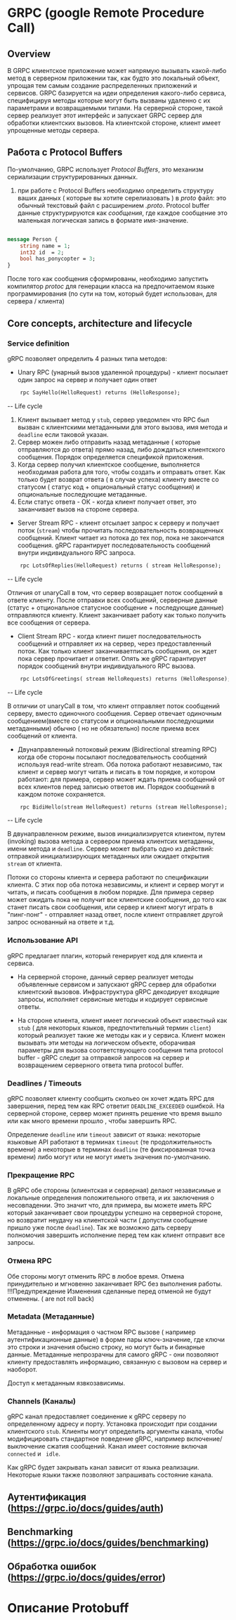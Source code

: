 # GRPC (google Remote Procedure Call)
## Overview
В GRPC клиентское приложение может напрямую вызывать какой-либо метод в серверном приложении так, как будто это локальный объект, упрощая тем самым создание распределенных приложений и сервисов. GRPC базируется на идеи определения какого-либо сервиса, специфицируя методы которые могут быть вызваны удаленно с их параметрами и возвращаемыми типами. На серверной стороне, такой сервер реализует этот интерфейс и запускает GRPC сервер для обработки клиентских вызовов. На клиентской стороне, клиент имеет упрощенные методы сервера.

## Работа с Protocol Buffers
По-умолчанию, GRPC использует *Protocol Buffers*, это механизм сериализации структурированных данных.

1. при работе с Protocol Buffers необходимо определить структуру ваших данных ( которые вы хотите серелиазовать ) в _proto_ файл: это обычный текстовый файл с расширением *_.proto_*. Protocol buffer данные структурируются как _сообщения_, где каждое сообщение это маленькая логическая запись в формате имя-значение.

```proto

message Person {
    string name = 1;
    int32 id  = 2;
    bool has_ponycopter = 3;
}
```
После того как сообщения сформированы, необходимо запустить компилятор *_protoc_* для генерации класса на предпочитаемом языке программирования (по сути на том, который будет использован, для сервера / клиента)

## Core concepts, architecture and lifecycle
### Service definition
gRPC позволяет определить 4 разных типа методов:
- Unary RPC (унарный вызов удаленной процедуры) - клиент посылает один запрос на сервер и получает один ответ
    
```proto
    rpc SayHello(HelloRequest) returns (HelloResponse);
```
-- Life cycle

1. Клиент вызывает метод у `stub`, сервер уведомлен что RPC был вызван с клиентскими метаданными для этого вызова, имя метода и `deadline` если таковой указан.
2. Сервер можен либо отправить назад метаданные ( которые отправляются до ответа) прямо назад, либо дождаться клиентского сообщения. Порядок определяется спецификой приложения.
3. Когда сервер получил клиентское сообщение, выполняется необходимая работа для того, чтобы создать и отправать ответ. Как только будет возврат ответа ( в случае успеха) клиенту вместе со статусом ( статус код + опциональный статус сообщения) и опциональные последующие метаданные.
4. Если статус ответа - ОК - когда клиент получает ответ, это заканчивает вызов на стороне сервера.

- Server Stream RPC - клиент отсылает запрос к серверу и получает поток (`stream`) чтобы прочитать последовательность возвращенных сообщений. Клиент читает из потока до тех пор, пока не закончатся сообщения. gRPC гарантирует последовательность сообщений внутри индивидуального RPC запроса.

```proto
    rpc LotsOfReplies(HelloRequest) returns ( stream HelloResponse);
```

-- Life cycle

Отличия от unaryCall в том, что сервер возвращает поток сообщений в ответе клиенту. После отправки всех сообщений, серверные данные (статус + отциональное статусное сообщение + последующие данные) отправляются клиенту. Клиент заканчивает работу как только получить все сообщения от сервера.

- Client Stream RPC - когда клиент пишет последовательность сообщений и отправляет их на сервер, через предоставленный поток. Как только клиент заканчиваетписать сообщения, он ждет пока сервер прочитает и ответит. Опять же gRPC гарантирует порядок сообщений внутри индивидуального RPC вызова.

```proto
    rpc LotsOfGreetings( stream HelloRequests) returns (HelloResponse);
```

-- Life cycle

В отличии от unaryCall в том, что клиент отправляет поток сообщений серверу, вместо одиночного сообщения. Сервер отвечает одиночным сообщением(вместе со статусом и опциональными последующими метаданными) обычно ( но не обязательно) после приема всех сообщений от клиента.

- Двунаправленный потоковый режим (Bidirectional streaming RPC) когда обе стороны посылают последовательность сообщений используя read-write stream. Оба потока работают независимо, так клиент и сервер могут читать и писать в том порядке, и котором работают: для примера, сервер может ждать приема сообщений от всех клиентов перед записью ответов им. Порядок сообщений в каждом потоке сохраняется.

```proto
    rpc BidiHello(stream HelloRequest) returns (stream HelloResponse);
```

-- Life cycle

В двунаправленном режиме, вызов инициализируется клиентом, путем (invoking) вызова метода а сервером приема клиентсих метаданны, имени метода и `deadline`. Сервер может выбрать одно из действий: отправкой инициализирующих метаданных или ожидает открытия `stream` от клиента.

Потоки со стороны клиента и сервера работают по спецификации клиента. С этих пор оба потока независимы, и клиент и сервер могут и читать, и писать сообщения в любом порядке. Для примера сервер может ожидать пока не получит все клиентские сообщения, до того как станет писать свои сообщения, или сервер и клиент могут играть в "пинг-понг" - отправляет назад ответ, после клиент отправляет другой запрос основанный на ответе и т.д.

### Использование API

gRPC предлагает плагин, который генерирует код для клиента и сервиса.

- На серверной стороне, данный сервер реализует методы объявленные сервисом и запускают gRPC сервер для обработки клиентский вызовов. Инфраструктура gRPC декодирует входящие запросы, исполняет сервисные методы и кодирует сервисные ответы.

- На стороне клиента, клиент имеет логический объект известный как `stub` ( для некоторых языков, предпочтительный термин `client`) который реализует такие же методы как и у сервиса. Клиент можен вызывать эти методы на логическом объекте, оборачивая параметры для вызова соответствующего сообщения типа protocol buffer - gRPC следит за отправкой запросов на сервер и возвращением серверного ответа типа protocol buffer.

### Deadlines / Timeouts
gRPC позволяет клиенту сообщить скольео он хочет ждать RPC для завершения, перед тем как RPC ответит `DEADLINE_EXCEEDED` ошибкой. На серверной стороне, сервер может принять решение что время вышло или как много времени прошло , чтобы завершить RPC.

Определение `deadline` или `timeout` зависит от языка: некоторые языковые API работают в терминах `timeout` (те продолжительность времени) а некоторые в терминах `deadline` (те фиксированная точка времени) либо могут или не могут иметь значения по-умолчанию.

### Прекращение RPC
В gRPC обе стороны (клиентская и серверная) делают независимые и локальные определения положительного ответа, и их заключения о несовпадении. Это значит что, для примера, вы можете иметь RPC который заканчивает свои процедуры успешно на серверной стороне, но возвратит неудачу на клиентской части ( допустим сообщение пришло уже после `deadline`). Так же возможно дать серверу полномочия завершить исполнение перед тем как клиент отправит все запросы.

### Отмена RPC
Обе стороны могут отменить RPC в любое время. Отмена принудительно и мгновенно заканчивает RPC без выполнения работы.
!!!Предупреждение
Изменения сделанные перед отменой не будут отменены. ( are not roll back)

### Metadata (Метаданные)
Метаданные - информация о частном RPC вызове ( например аутентификационные данные) в форме пары ключ-значение, где ключи это строки и значения обысно строку, но могут быть и бинарные данные. Метаданные непрозрачны для самого gRPC - они позволяют клиенту предоставлять информацию, связанную с вызовом на сервер и наоборот.

Доступ к метаданным язвкозависимы.

### Channels (Каналы)
gRPC канал предоставляет соединение к gRPC серверу по определенному адресу и порту. Установка происходит при создании клиентского `stub`. Клиенты могут определить аргументы канала, чтобы модифицировать стандартное поведение gRPC, например включение/выключение сжатия сообщений. Канал имеет состояние включая `connected` и ` idle`.

Как gRPC будет закрывать канал зависит от языка реализации. Некоторые языки также позволяют запрашивать состояние канала.

## Аутентификация (https://grpc.io/docs/guides/auth)
## Benchmarking (https://grpc.io/docs/guides/benchmarking)
## Обработка ошибок (https://grpc.io/docs/guides/error)

# Описание Protobuff
